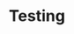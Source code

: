 ---
title: Testing
description: Posts about software testing
image:

# Badge style
style:
    background: "#2a9d8f"
    color: "#fff"
---